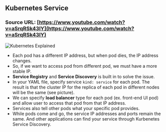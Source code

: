 ## Kubernetes Service

### Source URL: [https://www.youtube.com/watch?v=aSrqRSk43lY](https://www.youtube.com/watch?v=aSrqRSk43lY)

![Kubernetes Explained](https://i.ibb.co/y8gMPpg/Screen-Shot-2020-08-18-at-10-44-29.png)

- Each pod has a different IP address, but when pod dies, the IP address changes.
- So, if we want to access pod from different pod, we must have a more stable IP.
- **Service Registry** and **Service Discovery** is built in to solve the issue.
- In your YAML file, specify service `kind: service` for each pod. The result is that the cluster IP for the replica of each pod in different nodes will be the same (see picture).
- We can specify **load balancer** type for each pod (ex. front-end UI pod) and allow user to access that pod from that IP address.
- Services also tell other pods what your specific pod provides.
- While pods come and go, the service IP addresses and ports remain the same. And other applications can find your service through Kurbenetes Service Discovery.
<!--stackedit_data:
eyJoaXN0b3J5IjpbMTUzMTcyMzQ0Ml19
-->